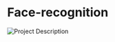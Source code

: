 # Face-recognition

![Project Description]('https://sites.google.com/gclass.ice.go.kr/shiftai/ai-for-youth/problem-scoping')
